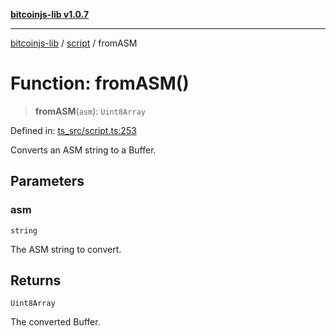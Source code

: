 [**bitcoinjs-lib v1.0.7**](../../../README.md)

***

[bitcoinjs-lib](../../../README.md) / [script](../README.md) / fromASM

# Function: fromASM()

> **fromASM**(`asm`): `Uint8Array`

Defined in: [ts\_src/script.ts:253](https://github.com/sCrypt-Inc/bitcoinjs-lib/blob/e3b2d1c4c35cd925f8b17063dc9eb0300cab46a2/ts_src/script.ts#L253)

Converts an ASM string to a Buffer.

## Parameters

### asm

`string`

The ASM string to convert.

## Returns

`Uint8Array`

The converted Buffer.
